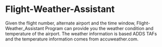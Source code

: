 # FIight-Weather-Assistant
Given the flight number, alternate airport and the time window, Flight-Weather_Assistant Program can provide you the weather condition and temperature of the airport. The weather information is based ADDS TAFs and the temperature information comes from accuweather.com.
